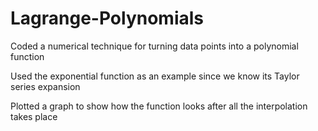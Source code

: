 # Lagrange-Polynomials

Coded a numerical technique for turning data points into a polynomial function

Used the exponential function as an example since we know its Taylor series expansion

Plotted a graph to show how the function looks after all the interpolation takes place
